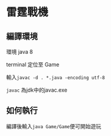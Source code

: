 # 雷霆戰機
## 編譯環境 
環境 java 8

terminal 定位至 Game

輸入`javac -d . *.java -encoding utf-8`

`javac` 為jdk中的javac.exe
## 如何執行
編譯後輸入`java Game/Game`便可開始遊玩
